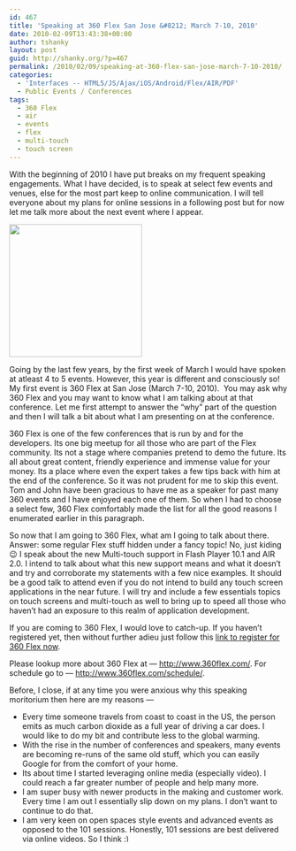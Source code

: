 ```yaml
---
id: 467
title: 'Speaking at 360 Flex San Jose &#8212; March 7-10, 2010'
date: 2010-02-09T13:43:38+00:00
author: tshanky
layout: post
guid: http://shanky.org/?p=467
permalink: /2010/02/09/speaking-at-360-flex-san-jose-march-7-10-2010/
categories:
  - 'Interfaces -- HTML5/JS/Ajax/iOS/Android/Flex/AIR/PDF'
  - Public Events / Conferences
tags:
  - 360 Flex
  - air
  - events
  - flex
  - multi-touch
  - touch screen
---
```

With the beginning of 2010 I have put breaks on my frequent speaking engagements. What I have decided, is to speak at select few events and venues, else for the most part keep to online communication. I will tell everyone about my plans for online sessions in a following post but for now let me talk more about the next event where I appear.

[<img class="alignnone size-full wp-image-469" title="360 Flex" src="http://shanky.org/wp-content/uploads/2010/02/Badge_1.png" alt="" width="240" height="240" srcset="http://shanky.org/wp-content/uploads/2010/02/Badge_1-150x150.png 150w, http://shanky.org/wp-content/uploads/2010/02/Badge_1.png 240w" sizes="(max-width: 240px) 100vw, 240px" />](http://shanky.org/wp-content/uploads/2010/02/Badge_1.png)

Going by the last few years, by the first week of March I would have spoken at atleast 4 to 5 events. However, this year is different and consciously so! My first event is 360 Flex at San Jose (March 7-10, 2010).  You may ask why 360 Flex and you may want to know what I am talking about at that conference. Let me first attempt to answer the &#8220;why&#8221; part of the question and then I will talk a bit about what I am presenting on at the conference.

360 Flex is one of the few conferences that is run by and for the developers. Its one big meetup for all those who are part of the Flex community. Its not a stage where companies pretend to demo the future. Its all about great content, friendly experience and immense value for your money. Its a place where even the expert takes a few tips back with him at the end of the conference. So it was not prudent for me to skip this event. Tom and John have been gracious to have me as a speaker for past many 360 events and I have enjoyed each one of them. So when I had to choose a select few, 360 Flex comfortably made the list for all the good reasons I enumerated earlier in this paragraph.

So now that I am going to 360 Flex, what am I going to talk about there. Answer: some regular Flex stuff hidden under a fancy topic! No, just kiding 😉 I speak about the new Multi-touch support in Flash Player 10.1 and AIR 2.0. I intend to talk about what this new support means and what it doesn&#8217;t and try and corroborate my statements with a few nice examples. It should be a good talk to attend even if you do not intend to build any touch screen applications in the near future. I will try and include a few essentials topics on touch screens and multi-touch as well to bring up to speed all those who haven&#8217;t had an exposure to this realm of application development.

If you are coming to 360 Flex, I would love to catch-up. If you haven&#8217;t registered yet, then without further adieu just follow this <a title="Register for 360 Flex, San Jose (March 7-10, 2010)" href="http://360flex-shashankt.eventbrite.com/" target="_blank">link to register for 360 Flex now</a>.

Please lookup more about 360 Flex at &#8212; <a title="360 Flex" href="http://www.360flex.com/" target="_blank">http://www.360flex.com/</a>. For schedule go to &#8212; <a title="360 Flex Schedule" href="http://www.360flex.com/schedule/" target="_blank">http://www.360flex.com/schedule/</a>.

Before, I close, if at any time you were anxious why this speaking moritorium then here are my reasons &#8212;

  * Every time someone travels from coast to coast in the US, the person emits as much carbon dioxide as a full year of driving a car does. I would like to do my bit and contribute less to the global warming.
  * With the rise in the number of conferences and speakers, many events are becoming re-runs of the same old stuff, which you can easily Google for from the comfort of your home.
  * Its about time I started leveraging online media (especially video). I could reach a far greater number of people and help many more.
  * I am super busy with newer products in the making and customer work. Every time I am out I essentially slip down on my plans. I don&#8217;t want to continue to do that.
  * I am very keen on open spaces style events and advanced events as opposed to the 101 sessions. Honestly, 101 sessions are best delivered via online videos. So I think <img src="http://shanky.org/wp-includes/images/smilies/simple-smile.png" alt=":)" class="wp-smiley" style="height: 1em; max-height: 1em;" />